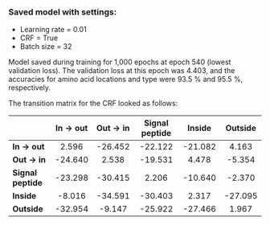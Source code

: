 ### Saved model with settings:

* Learning rate = 0.01
* CRF = True
* Batch size = 32



Model saved during training for 1,000 epochs at epoch 540 (lowest validation loss).
The validation loss at this epoch was 4.403, and the accuracies for amino acid locations and type were 93.5 % and 95.5 %, respectively.


The transition matrix for the CRF looked as follows:

|                    | In → out   | Out → in   | Signal peptide   | Inside    | Outside   |
|--------------------|:----------:|:----------:|:----------------:|:---------:|:---------:|
| **In → out**       |   2.596    |  -26.452   |     -22.122      | -21.082   |  4.163    |
| **Out → in**       |  -24.640   |   2.538    |     -19.531      |  4.478    |  -5.354   |
| **Signal peptide** |  -23.298   |  -30.415   |      2.206       | -10.640   |  -2.370   |
| **Inside**         |  -8.016    |  -34.591   |     -30.403      |  2.317    | -27.095   |
| **Outside**        |  -32.954   |  -9.147    |     -25.922      | -27.466   |  1.967    |
